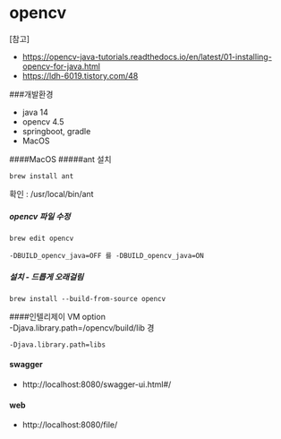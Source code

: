 # opencv
[참고]
 * https://opencv-java-tutorials.readthedocs.io/en/latest/01-installing-opencv-for-java.html
 * https://ldh-6019.tistory.com/48 
 
###개발환경
- java 14 
- opencv 4.5
- springboot, gradle
- MacOS
 
####MacOS
#####ant 설치 

```brew install ant```

확인 : /usr/local/bin/ant

##### opencv 파일 수정

```
brew edit opencv
```
```
-DBUILD_opencv_java=OFF 를 -DBUILD_opencv_java=ON
```
##### 설치 - 드릅게 오래걸림
```
brew install --build-from-source opencv
```



####인텔리제이
VM option  
-Djava.library.path=/opencv/build/lib 경

```-Djava.library.path=libs```


#### swagger
* http://localhost:8080/swagger-ui.html#/  
#### web
* http://localhost:8080/file/
